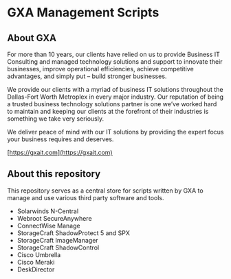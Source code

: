 # GXA Management Scripts

## About GXA

For more than 10 years, our clients have relied on us to provide Business IT Consulting and managed technology solutions and support to innovate their businesses, improve operational efficiencies, achieve competitive advantages, and simply put – build stronger businesses.

We provide our clients with a myriad of business IT solutions throughout the Dallas-Fort Worth Metroplex in every major industry. Our reputation of being a trusted business technology solutions partner is one we’ve worked hard to maintain and keeping our clients at the forefront of their industries is something we take very seriously.

We deliver peace of mind with our IT solutions by providing the expert focus your business requires and deserves.

[https://gxait.com](https://gxait.com)

## About this repository
This repository serves as a central store for scripts written by GXA to manage and use various third party software and tools. 

- Solarwinds N-Central
- Webroot SecureAnywhere
- ConnectWise Manage
- StorageCraft ShadowProtect 5 and SPX
- StorageCraft ImageManager
- StorageCraft ShadowControl
- Cisco Umbrella
- Cisco Meraki
- DeskDirector